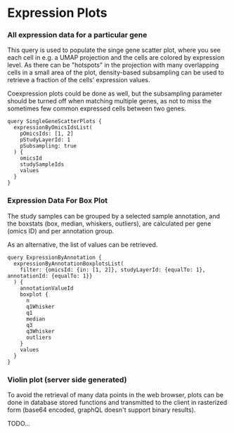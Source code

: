 # Expression Plots

### All expression data for a particular gene

This query is used to populate the singe gene scatter plot, where you see each cell
in e.g. a UMAP projection and the cells are colored by expression level. As there can be
"hotspots" in the projection with many overlapping cells in a small area of the plot,
density-based subsampling can be used to retrieve a fraction of the cells' expression values.

Coexpression plots could be done as well, but the subsampling parameter should be turned off
when matching multiple genes, as not to miss the sometimes few common expressed cells between two genes.

```gql
query SingleGeneScatterPlots {
  expressionByOmicsIdsList(
    pOmicsIds: [1, 2]
    pStudyLayerId: 1
    pSubsampling: true
  ) {
    omicsId
    studySampleIds
    values
  }
}
```

### Expression Data For Box Plot

The study samples can be grouped by a selected sample annotation, and the boxstats (box, median, whiskers, outliers), are
calculated per gene (omics ID) and per annotation group.

As an alternative, the list of values can be retrieved.

```gql
query ExpressionByAnnotation {
  expressionByAnnotationBoxplotsList(
    filter: {omicsId: {in: [1, 2]}, studyLayerId: {equalTo: 1}, annotationId: {equalTo: 1}}
  ) {
    annotationValueId
    boxplot {
      n
      q1Whisker
      q1
      median
      q3
      q3Whisker
      outliers
    }
    values
  }
}
```

### Violin plot (server side generated)

To avoid the retrieval of many data points in the web browser, plots can be done in database stored functions
and transmitted to the client in rasterized form (base64 encoded, graphQL doesn't support binary results).

TODO...

